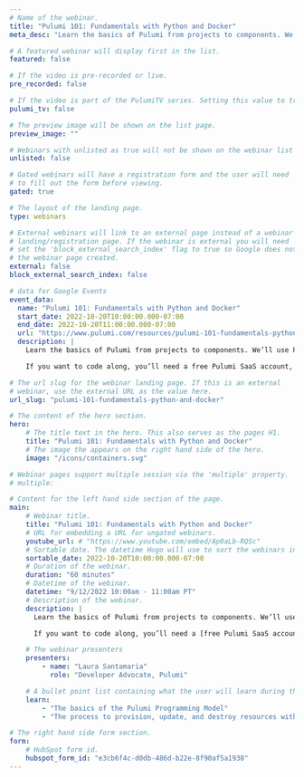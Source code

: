 ```yaml
---
# Name of the webinar.
title: "Pulumi 101: Fundamentals with Python and Docker"
meta_desc: "Learn the basics of Pulumi from projects to components. We’ll use Python and Docker to build, configure, and deploy a real-life, modern application with related infrastructure."

# A featured webinar will display first in the list.
featured: false

# If the video is pre-recorded or live.
pre_recorded: false

# If the video is part of the PulumiTV series. Setting this value to true will list the video in the "PulumiTV" section.
pulumi_tv: false

# The preview image will be shown on the list page.
preview_image: ""

# Webinars with unlisted as true will not be shown on the webinar list
unlisted: false

# Gated webinars will have a registration form and the user will need
# to fill out the form before viewing.
gated: true

# The layout of the landing page.
type: webinars

# External webinars will link to an external page instead of a webinar
# landing/registration page. If the webinar is external you will need
# set the 'block_external_search_index' flag to true so Google does not index
# the webinar page created.
external: false
block_external_search_index: false

# data for Google Events
event_data:
  name: "Pulumi 101: Fundamentals with Python and Docker"
  start_date: 2022-10-20T10:00:00.000-07:00
  end_date: 2022-10-20T11:00:00.000-07:00
  url: "https://www.pulumi.com/resources/pulumi-101-fundamentals-python-and-docker/"
  description: |
    Learn the basics of Pulumi from projects to components. We’ll use Python and Docker to build, configure, and deploy a real-life, modern application with related infrastructure: a system that runs the fictitious Pulumipus Boba Tea Shop. Along the way, we’ll learn how infrastructure as code makes updates easier, reduces time to value, and helps you keep your cloud costs down.

    If you want to code along, you’ll need a free Pulumi SaaS account, the Pulumi CLI, Python 3.9.x, and Docker installed and running on your machine.

# The url slug for the webinar landing page. If this is an external
# webinar, use the external URL as the value here.
url_slug: "pulumi-101-fundamentals-python-and-docker"

# The content of the hero section.
hero:
    # The title text in the hero. This also serves as the pages H1.
    title: "Pulumi 101: Fundamentals with Python and Docker"
    # The image the appears on the right hand side of the hero.
    image: "/icons/containers.svg"

# Webinar pages support multiple session via the 'multiple' property.
# multiple:

# Content for the left hand side section of the page.
main:
    # Webinar title.
    title: "Pulumi 101: Fundamentals with Python and Docker"
    # URL for embedding a URL for ungated webinars.
    youtube_url: # "https://www.youtube.com/embed/Ap0aLb-RQSc"
    # Sortable date. The datetime Hugo will use to sort the webinars in date order.
    sortable_date: 2022-10-20T10:00:00.000-07:00
    # Duration of the webinar.
    duration: "60 minutes"
    # Datetime of the webinar.
    datetime: "9/12/2022 10:00am - 11:00am PT"
    # Description of the webinar.
    description: | 
      Learn the basics of Pulumi from projects to components. We’ll use Python and Docker to build, configure, and deploy a real-life, modern application with related infrastructure: a system that runs the fictitious Pulumipus Boba Tea Shop. Along the way, we’ll learn how infrastructure as code makes updates easier, reduces time to value, and helps you keep your cloud costs down.

      If you want to code along, you’ll need a [free Pulumi SaaS account](https://app.pulumi.com/signup/?utm_source=da&utm_medium=referral&utm_campaign=workshops&utm_content=laura-fundamentals-workshop), [the Pulumi CLI](https://www.pulumi.com/docs/get-started/install/?utm_source=da&utm_medium=referral&utm_campaign=workshops&utm_content=laura-fundamentals-workshop), [Python 3.9.x](https://www.pulumi.com/docs/intro/languages/python/?utm_source=da&utm_medium=referral&utm_campaign=workshops&utm_content=laura-fundamentals-workshop), and [Docker](https://docs.docker.com/get-docker/) installed and running on your machine.

    # The webinar presenters
    presenters:
        - name: "Laura Santamaria"
          role: "Developer Advocate, Pulumi"

    # A bullet point list containing what the user will learn during the webinar.
    learn:
        - "The basics of the Pulumi Programming Model"
        - "The process to provision, update, and destroy resources with Pulumi"

# The right hand side form section.
form:
    # HubSpot form id.
    hubspot_form_id: "e3cb6f4c-d0db-486d-b22e-8f90af5a1938"
---
```

